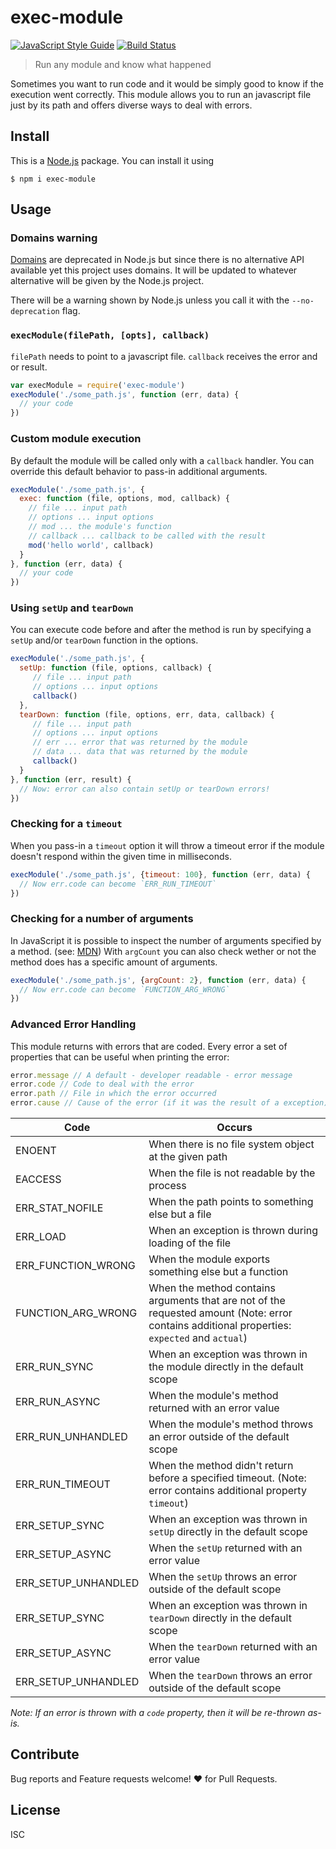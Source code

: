 # exec-module
[![JavaScript Style Guide](https://img.shields.io/badge/code%20style-standard-brightgreen.svg)](http://standardjs.com/)
[![Build Status](https://travis-ci.org/martinheidegger/exec-module.svg?branch=master)](https://travis-ci.org/martinheidegger/exec-module)

> Run any module and know what happened

Sometimes you want to run code and it would be simply good to know if the execution went correctly. This module allows you to run an javascript file
just by its path and offers diverse ways to deal with errors.

## Install

This is a [Node.js](https://nodejs.com) package. You can install it using

```
$ npm i exec-module
```

## Usage

### Domains warning

[Domains](https://nodejs.org/api/domain.html) are deprecated in Node.js but 
since there is no alternative API available yet this project uses domains. It 
will be updated to whatever alternative will be given by the Node.js project.

There will be a warning shown by Node.js unless you call it with the
`--no-deprecation` flag.

### `execModule(filePath, [opts], callback)`

`filePath` needs to point to a javascript file. `callback` receives the error and or result.

```javascript
var execModule = require('exec-module')
execModule('./some_path.js', function (err, data) {
  // your code
})
```

### Custom module execution

By default the module will be called only with a `callback` handler. You can 
override this default behavior to pass-in additional arguments.

```javascript
execModule('./some_path.js', {
  exec: function (file, options, mod, callback) {
    // file ... input path
    // options ... input options
    // mod ... the module's function
    // callback ... callback to be called with the result
    mod('hello world', callback)
  }
}, function (err, data) {
  // your code
})
```

### Using `setUp` and `tearDown`

You can execute code before and after the method is run by specifying a `setUp`
and/or `tearDown` function in the options.

```javascript
execModule('./some_path.js', {
  setUp: function (file, options, callback) {
     // file ... input path
     // options ... input options
     callback()
  },
  tearDown: function (file, options, err, data, callback) {
     // file ... input path
     // options ... input options
     // err ... error that was returned by the module
     // data ... data that was returned by the module
     callback()
  }
}, function (err, result) {
  // Now: error can also contain setUp or tearDown errors!
})
```

### Checking for a `timeout`

When you pass-in a `timeout` option it will throw a timeout error if the 
module doesn't respond within the given time in milliseconds.

```javascript
execModule('./some_path.js', {timeout: 100}, function (err, data) {
  // Now err.code can become `ERR_RUN_TIMEOUT`
})
```

### Checking for a number of arguments

In JavaScript it is possible to inspect the number of arguments specified by a 
method. (see: [MDN](https://developer.mozilla.org/en/docs/Web/JavaScript/Reference/Global_Objects/Function/length)) With `argCount` you can also check
wether or not the method does has a specific amount of arguments.

```javascript
execModule('./some_path.js', {argCount: 2}, function (err, data) {
  // Now err.code can become `FUNCTION_ARG_WRONG`
})
```

### Advanced Error Handling

This module returns with errors that are coded. Every error a set of 
properties that can be useful when printing the error:

```javascript
error.message // A default - developer readable - error message
error.code // Code to deal with the error
error.path // File in which the error occurred
error.cause // Cause of the error (if it was the result of a exception)
```

| Code | Occurs     |
|------|------------|
| ENOENT | When there is no file system object at the given path |
| EACCESS | When the file is not readable by the process |
| ERR_STAT_NOFILE | When the path points to something else but a file |
| ERR_LOAD | When an exception is thrown during loading of the file |
| ERR_FUNCTION_WRONG | When the module exports something else but a function |
| FUNCTION_ARG_WRONG | When the method contains arguments that are not of the requested amount (Note: error contains additional properties: `expected` and `actual`) |
| ERR_RUN_SYNC | When an exception was thrown in the module directly in the default scope |
| ERR_RUN_ASYNC | When the module's method returned with an error value |
| ERR_RUN_UNHANDLED | When the module's method throws an error outside of the default scope |
| ERR_RUN_TIMEOUT | When the method didn't return before a specified timeout. (Note: error contains additional property `timeout`) |
| ERR_SETUP_SYNC | When an exception was thrown in `setUp` directly in the default scope |
| ERR_SETUP_ASYNC | When the `setUp` returned with an error value |
| ERR_SETUP_UNHANDLED | When the `setUp` throws an error outside of the default scope |
| ERR_SETUP_SYNC | When an exception was thrown in `tearDown` directly in the default scope |
| ERR_SETUP_ASYNC | When the `tearDown` returned with an error value |
| ERR_SETUP_UNHANDLED | When the `tearDown` throws an error outside of the default scope |

_Note: If an error is thrown with a `code` property, then it will be 
re-thrown as-is._

## Contribute

Bug reports and Feature requests welcome! ❤️ for Pull Requests. 

## License

ISC
